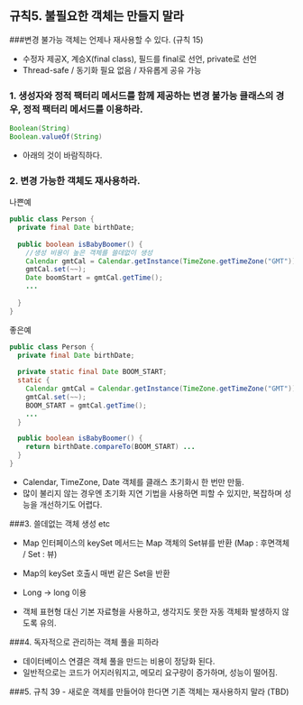 ## 규칙5. 불필요한 객체는 만들지 말라

###변경 불가능 객체는 언제나 재사용할 수 있다. (규칙 15)
- 수정자 제공X, 계승X(final class), 필드를 final로 선언, private로 선언
- Thread-safe / 동기화 필요 없음 / 자유롭게 공유 가능

### 1. 생성자와 정적 팩터리 메서드를 함께 제공하는 변경 불가능 클래스의 경우, 정적 팩터리 메서드를 이용하라.


```JAVA
Boolean(String)
Boolean.valueOf(String)
```
- 아래의 것이 바람직하다.


### 2. 변경 가능한 객체도 재사용하라.

나쁜예
```JAVA
public class Person {
  private final Date birthDate;
  
  public boolean isBabyBoomer() {
    //생성 비용이 높은 객체를 쓸데없이 생성
    Calendar gmtCal = Calendar.getInstance(TimeZone.getTimeZone("GMT"));
    gmtCal.set(~~);
    Date boomStart = gmtCal.getTime();
    ...
    
  }
}
```
좋은예
```JAVA
public class Person {
  private final Date birthDate;
  
  private static final Date BOOM_START;
  static {
    Calendar gmtCal = Calendar.getInstance(TimeZone.getTimeZone("GMT"));
    gmtCal.set(~~);
    BOOM_START = gmtCal.getTime();
    ...
  }

  public boolean isBabyBoomer() {
    return birthDate.compareTo(BOOM_START) ...
  }
}
```

- Calendar, TimeZone, Date 객체를 클래스 초기화시 한 번만 만듦.
- 많이 불리지 않는 경우엔 초기화 지연 기법을 사용하면 피할 수 있지만, 복잡하며 성능을 개선하기도 어렵다.


###3. 쓸데없는 객체 생성 etc
- Map 인터페이스의 keySet 메서드는 Map 객체의 Set뷰를 반환 (Map : 후면객체 / Set : 뷰)
- Map의 keySet 호출시 매번 같은 Set을 반환


- Long -> long 이용
- 객체 표현형 대신 기본 자료형을 사용하고, 생각지도 못한 자동 객체화 발생하지 않도록 유의.

###4. 독자적으로 관리하는 객체 풀을 피하라
- 데이터베이스 연결은 객체 풀을 만드는 비용이 정당화 된다.
- 일반적으로는 코드가 어지러워지고, 메모리 요구량이 증가하며, 성능이 떨어짐.

###5. 규칙 39 - 새로운 객체를 만들어야 한다면 기존 객체는 재사용하지 말라 (TBD)
